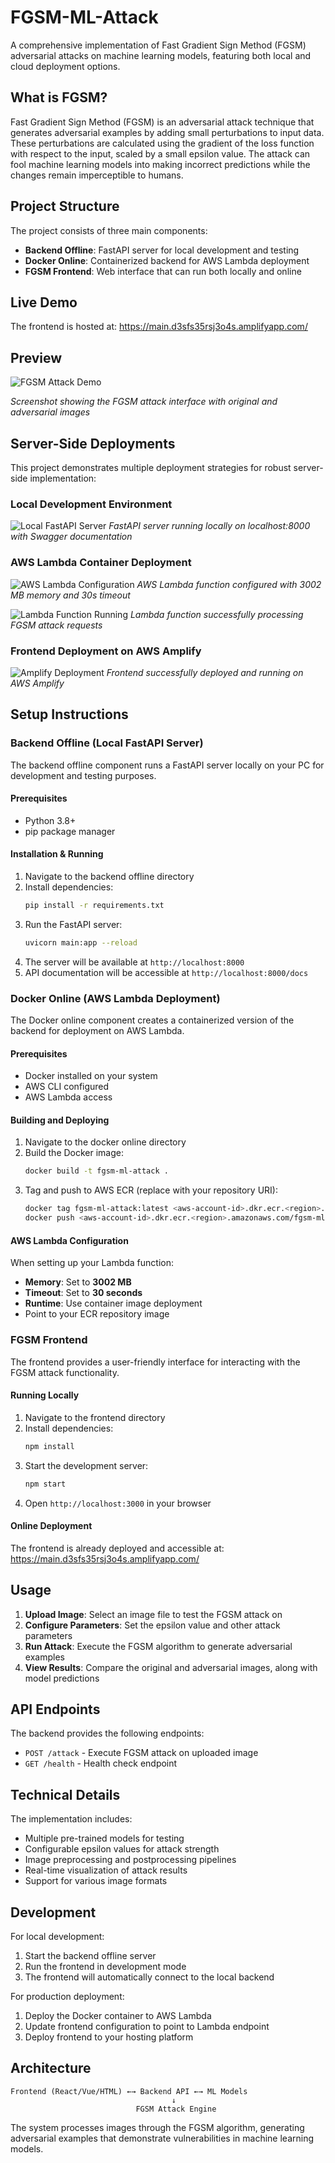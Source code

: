 # FGSM-ML-Attack

A comprehensive implementation of Fast Gradient Sign Method (FGSM) adversarial attacks on machine learning models, featuring both local and cloud deployment options.

## What is FGSM?

Fast Gradient Sign Method (FGSM) is an adversarial attack technique that generates adversarial examples by adding small perturbations to input data. These perturbations are calculated using the gradient of the loss function with respect to the input, scaled by a small epsilon value. The attack can fool machine learning models into making incorrect predictions while the changes remain imperceptible to humans.

## Project Structure

The project consists of three main components:

- **Backend Offline**: FastAPI server for local development and testing
- **Docker Online**: Containerized backend for AWS Lambda deployment
- **FGSM Frontend**: Web interface that can run both locally and online

## Live Demo

The frontend is hosted at: https://main.d3sfs35rsj3o4s.amplifyapp.com/

## Preview

![FGSM Attack Demo](preview.png)

*Screenshot showing the FGSM attack interface with original and adversarial images*

## Server-Side Deployments

This project demonstrates multiple deployment strategies for robust server-side implementation:

### Local Development Environment
![Local FastAPI Server](screenshots/local-fastapi-server.png)
*FastAPI server running locally on localhost:8000 with Swagger documentation*

### AWS Lambda Container Deployment
![AWS Lambda Configuration](screenshots/aws-lambda-config.png)
*AWS Lambda function configured with 3002 MB memory and 30s timeout*

![Lambda Function Running](screenshots/lambda-running.png)
*Lambda function successfully processing FGSM attack requests*

### Frontend Deployment on AWS Amplify
![Amplify Deployment](screenshots/amplify-deployment.png)
*Frontend successfully deployed and running on AWS Amplify*

## Setup Instructions

### Backend Offline (Local FastAPI Server)

The backend offline component runs a FastAPI server locally on your PC for development and testing purposes.

#### Prerequisites
- Python 3.8+
- pip package manager

#### Installation & Running
1. Navigate to the backend offline directory
2. Install dependencies:
   ```bash
   pip install -r requirements.txt
   ```
3. Run the FastAPI server:
   ```bash
   uvicorn main:app --reload
   ```
4. The server will be available at `http://localhost:8000`
5. API documentation will be accessible at `http://localhost:8000/docs`

### Docker Online (AWS Lambda Deployment)

The Docker online component creates a containerized version of the backend for deployment on AWS Lambda.

#### Prerequisites
- Docker installed on your system
- AWS CLI configured
- AWS Lambda access

#### Building and Deploying
1. Navigate to the docker online directory
2. Build the Docker image:
   ```bash
   docker build -t fgsm-ml-attack .
   ```
3. Tag and push to AWS ECR (replace with your repository URI):
   ```bash
   docker tag fgsm-ml-attack:latest <aws-account-id>.dkr.ecr.<region>.amazonaws.com/fgsm-ml-attack:latest
   docker push <aws-account-id>.dkr.ecr.<region>.amazonaws.com/fgsm-ml-attack:latest
   ```

#### AWS Lambda Configuration
When setting up your Lambda function:
- **Memory**: Set to **3002 MB**
- **Timeout**: Set to **30 seconds**
- **Runtime**: Use container image deployment
- Point to your ECR repository image

### FGSM Frontend

The frontend provides a user-friendly interface for interacting with the FGSM attack functionality.

#### Running Locally
1. Navigate to the frontend directory
2. Install dependencies:
   ```bash
   npm install
   ```
3. Start the development server:
   ```bash
   npm start
   ```
4. Open `http://localhost:3000` in your browser

#### Online Deployment
The frontend is already deployed and accessible at:
https://main.d3sfs35rsj3o4s.amplifyapp.com/

## Usage

1. **Upload Image**: Select an image file to test the FGSM attack on
2. **Configure Parameters**: Set the epsilon value and other attack parameters
3. **Run Attack**: Execute the FGSM algorithm to generate adversarial examples
4. **View Results**: Compare the original and adversarial images, along with model predictions

## API Endpoints

The backend provides the following endpoints:

- `POST /attack` - Execute FGSM attack on uploaded image
- `GET /health` - Health check endpoint

## Technical Details

The implementation includes:
- Multiple pre-trained models for testing
- Configurable epsilon values for attack strength
- Image preprocessing and postprocessing pipelines
- Real-time visualization of attack results
- Support for various image formats

## Development

For local development:
1. Start the backend offline server
2. Run the frontend in development mode
3. The frontend will automatically connect to the local backend

For production deployment:
1. Deploy the Docker container to AWS Lambda
2. Update frontend configuration to point to Lambda endpoint
3. Deploy frontend to your hosting platform

## Architecture

```
Frontend (React/Vue/HTML) ←→ Backend API ←→ ML Models
                                    ↓
                            FGSM Attack Engine
```

The system processes images through the FGSM algorithm, generating adversarial examples that demonstrate vulnerabilities in machine learning models.

